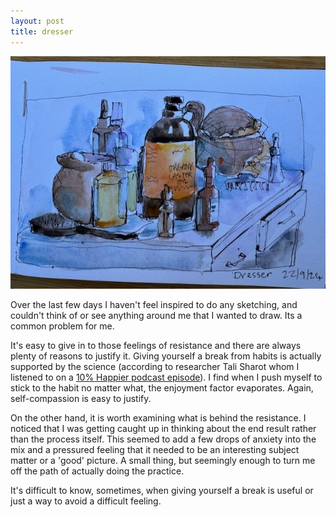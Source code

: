```yaml
---
layout: post
title: dresser
---
```


![Github Image](/images/dresser.jpg)

Over the last few days I haven't feel inspired to do any sketching, and couldn't think of or see anything around me that I wanted to draw.  Its a common problem for me.  

It's easy to give in to those feelings of resistance and there are always plenty of reasons to justify it.  Giving yourself a break from habits is actually supported by the science (according to researcher Tali Sharot whom I listened to on a [10% Happier podcast episode](https://www.happierapp.com/podcast/tph/tali-sharot)). I find when I push myself to stick to the habit no matter what, the enjoyment factor evaporates.   Again, self-compassion is easy to justify. 

On the other hand, it is worth examining what is behind the resistance.  I noticed that I was getting caught up in thinking about the end result rather than the process itself.  This seemed to add a few drops of anxiety into the mix and a pressured feeling that it needed to be an interesting subject matter or a 'good' picture.  A small thing, but seemingly enough to turn me off the path of actually doing the practice. 

It's difficult to know, sometimes, when giving yourself a break is useful or just a way to avoid a difficult feeling.
